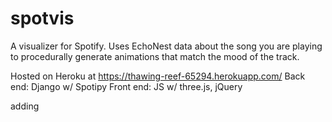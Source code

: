 # spotvis
A visualizer for Spotify. Uses EchoNest data about the song you are playing to procedurally generate animations that match the mood of the track.

Hosted on Heroku at https://thawing-reef-65294.herokuapp.com/
Back end: Django w/ Spotipy
Front end: JS w/ three.js, jQuery

adding 
